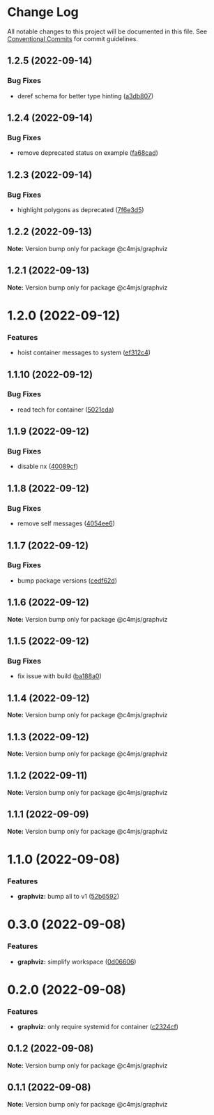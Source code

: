 # Change Log

All notable changes to this project will be documented in this file.
See [Conventional Commits](https://conventionalcommits.org) for commit guidelines.

## 1.2.5 (2022-09-14)


### Bug Fixes

* deref schema for better type hinting ([a3db807](https://github.com/c4mjs/c4mjs/commit/a3db807c9677d9d6ee39c85f8f81df3cd5415588))





## 1.2.4 (2022-09-14)

### Bug Fixes

- remove deprecated status on example ([fa68cad](https://github.com/c4mjs/c4mjs/commit/fa68cad587087fc6da5ee91832a7c853e4f2a488))

## 1.2.3 (2022-09-14)

### Bug Fixes

- highlight polygons as deprecated ([7f6e3d5](https://github.com/c4mjs/c4mjs/commit/7f6e3d5b8e81fc2440769cf3c00c5aa268995fa6))

## 1.2.2 (2022-09-13)

**Note:** Version bump only for package @c4mjs/graphviz

## 1.2.1 (2022-09-13)

**Note:** Version bump only for package @c4mjs/graphviz

# 1.2.0 (2022-09-12)

### Features

- hoist container messages to system ([ef312c4](https://github.com/c4mjs/c4mjs/commit/ef312c46a9ba419eac57c0cab1d8b1775b0e94f3))

## 1.1.10 (2022-09-12)

### Bug Fixes

- read tech for container ([5021cda](https://github.com/c4mjs/c4mjs/commit/5021cda02dc7ecd86cf6b82eb543e236c5d64477))

## 1.1.9 (2022-09-12)

### Bug Fixes

- disable nx ([40089cf](https://github.com/c4mjs/c4mjs/commit/40089cf787b203cfc042b8d9859229502080ad3e))

## 1.1.8 (2022-09-12)

### Bug Fixes

- remove self messages ([4054ee6](https://github.com/c4mjs/c4mjs/commit/4054ee6d1d9b3981fc9249c8e9bc440565c2cdcf))

## 1.1.7 (2022-09-12)

### Bug Fixes

- bump package versions ([cedf62d](https://github.com/c4mjs/c4mjs/commit/cedf62d0fccc953d294455526920ce0a82e9c444))

## 1.1.6 (2022-09-12)

**Note:** Version bump only for package @c4mjs/graphviz

## 1.1.5 (2022-09-12)

### Bug Fixes

- fix issue with build ([ba188a0](https://github.com/c4mjs/c4mjs/commit/ba188a01bcc9f6e628e29ce7b59a3aea4828efd3))

## 1.1.4 (2022-09-12)

**Note:** Version bump only for package @c4mjs/graphviz

## 1.1.3 (2022-09-12)

**Note:** Version bump only for package @c4mjs/graphviz

## 1.1.2 (2022-09-11)

**Note:** Version bump only for package @c4mjs/graphviz

## 1.1.1 (2022-09-09)

**Note:** Version bump only for package @c4mjs/graphviz

# 1.1.0 (2022-09-08)

### Features

- **graphviz:** bump all to v1 ([52b6592](https://github.com/c4mjs/c4mjs/commit/52b65923d4e87b84f2b5785cc72f0beed318b15f))

# 0.3.0 (2022-09-08)

### Features

- **graphviz:** simplify workspace ([0d06606](https://github.com/c4mjs/c4mjs/commit/0d06606c63ecb25430e1912ca7f90cd102df8e06))

# 0.2.0 (2022-09-08)

### Features

- **graphviz:** only require systemid for container ([c2324cf](https://github.com/c4mjs/c4mjs/commit/c2324cfa17912ef1b5a6b770dad5aa66a2a88fc1))

## 0.1.2 (2022-09-08)

**Note:** Version bump only for package @c4mjs/graphviz

## 0.1.1 (2022-09-08)

**Note:** Version bump only for package @c4mjs/graphviz
